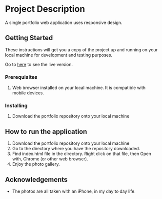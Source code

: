 # Project Description

A single portfolio web application uses responsive design.

## Getting Started

These instructions will get you a copy of the project up and running on your local machine for development and testing purposes.

Go to [here](https://small-is-beautiful.herokuapp.com/index.html) to see the live version.


### Prerequisites

1. Web browser installed on your local machine. It is compatible with mobile devices.

### Installing

1. Download the portfolio repository onto your local machine

## How to run the application

1. Download the portfolio repository onto your local machine
2. Go to the directory where you have the repository downloaded.
3. Find index.html file in the directory.  Right click on that file, then Open with, Chrome (or other web browser).
4. Enjoy the photo gallery.


## Acknowledgements

* The photos are all taken with an iPhone, in my day to day life.

